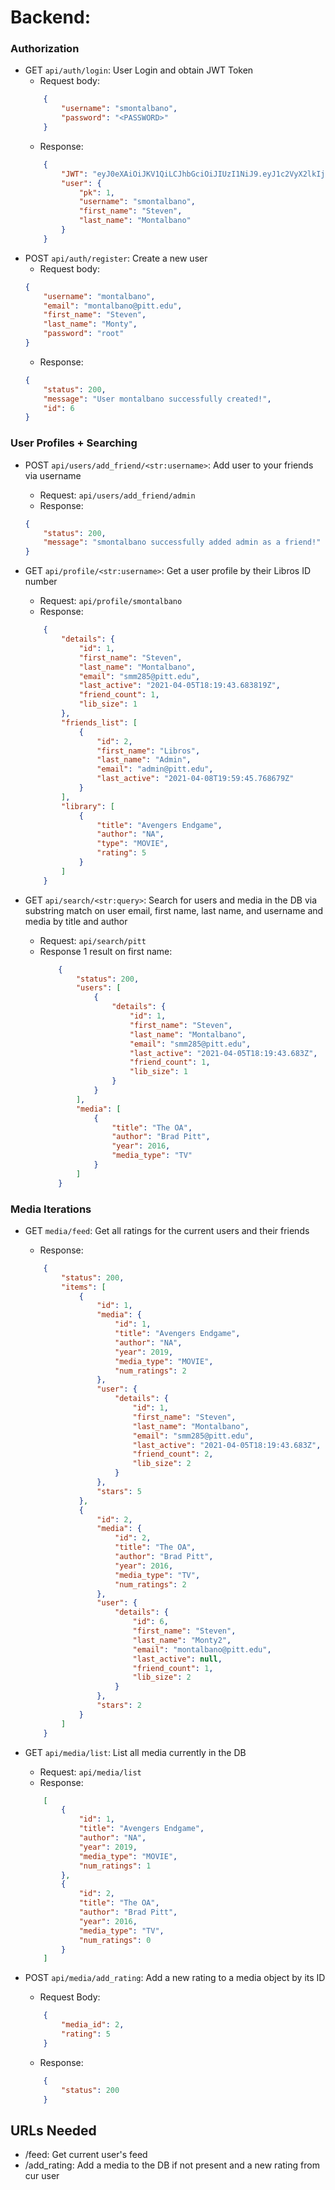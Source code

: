 # Backend:


### Authorization
* GET `api/auth/login`: User Login and obtain JWT Token
    * Request body:
    ```json
        {
            "username": "smontalbano",
            "password": "<PASSWORD>"
        }   
    ```
    * Response:
    ```json
        {
            "JWT": "eyJ0eXAiOiJKV1QiLCJhbGciOiJIUzI1NiJ9.eyJ1c2VyX2lkIjoxLCJ1c2VybmFtZSI6InNtb250YWxiYW5vIiwiZXhwIjoxNjE4ODkyMDM3LCJlbWFpbCI6InNtbTI4NUBwaXR0LmVkdSJ9.470tAMQlbIEOaHTvpXmEvSm3GWqR00TNppSzVMqVvDA",
            "user": {
                "pk": 1,
                "username": "smontalbano",
                "first_name": "Steven",
                "last_name": "Montalbano"
            }
        }
    ```
* POST `api/auth/register`: Create a new user
    * Request body:
    ```json
    {
        "username": "montalbano",
        "email": "montalbano@pitt.edu",
        "first_name": "Steven",
        "last_name": "Monty",
        "password": "root"
    }
    ```
   * Response:
    ```json
    {
        "status": 200,
        "message": "User montalbano successfully created!",
        "id": 6
    }
    ```
  
### User Profiles + Searching
  
* POST `api/users/add_friend/<str:username>`: Add user to your friends via username
   * Request: `api/users/add_friend/admin`
   * Response:
    ```json
    {
        "status": 200,
        "message": "smontalbano successfully added admin as a friend!"
    }
    ```

* GET `api/profile/<str:username>`: Get a user profile by their Libros ID number
    * Request: `api/profile/smontalbano`
    * Response: 
    ```json
        {
            "details": {
                "id": 1,
                "first_name": "Steven",
                "last_name": "Montalbano",
                "email": "smm285@pitt.edu",
                "last_active": "2021-04-05T18:19:43.683819Z",
                "friend_count": 1,
                "lib_size": 1
            },
            "friends_list": [
                {
                    "id": 2,
                    "first_name": "Libros",
                    "last_name": "Admin",
                    "email": "admin@pitt.edu",
                    "last_active": "2021-04-08T19:59:45.768679Z"
                }
            ],
            "library": [
                {
                    "title": "Avengers Endgame",
                    "author": "NA",
                    "type": "MOVIE",
                    "rating": 5
                }
            ]
        }
    ```
  
* GET `api/search/<str:query>`: Search for users and media in the DB via substring match on user email, first name, last name, and username and media by title and author 
    * Request: `api/search/pitt`
    * Response 1 result on first name: 
        ```json
            {
                "status": 200,
                "users": [
                    {
                        "details": {
                            "id": 1,
                            "first_name": "Steven",
                            "last_name": "Montalbano",
                            "email": "smm285@pitt.edu",
                            "last_active": "2021-04-05T18:19:43.683Z",
                            "friend_count": 1,
                            "lib_size": 1
                        }
                    }
                ],
                "media": [
                    {
                        "title": "The OA",
                        "author": "Brad Pitt",
                        "year": 2016,
                        "media_type": "TV"
                    }
                ]
            }
        ```

### Media Iterations
* GET `media/feed`: Get all ratings for the current users and their friends
    * Response:
    ```json
        {
            "status": 200,
            "items": [
                {
                    "id": 1,
                    "media": {
                        "id": 1,
                        "title": "Avengers Endgame",
                        "author": "NA",
                        "year": 2019,
                        "media_type": "MOVIE",
                        "num_ratings": 2
                    },
                    "user": {
                        "details": {
                            "id": 1,
                            "first_name": "Steven",
                            "last_name": "Montalbano",
                            "email": "smm285@pitt.edu",
                            "last_active": "2021-04-05T18:19:43.683Z",
                            "friend_count": 2,
                            "lib_size": 2
                        }
                    },
                    "stars": 5
                },
                {
                    "id": 2,
                    "media": {
                        "id": 2,
                        "title": "The OA",
                        "author": "Brad Pitt",
                        "year": 2016,
                        "media_type": "TV",
                        "num_ratings": 2
                    },
                    "user": {
                        "details": {
                            "id": 6,
                            "first_name": "Steven",
                            "last_name": "Monty2",
                            "email": "montalbano@pitt.edu",
                            "last_active": null,
                            "friend_count": 1,
                            "lib_size": 2
                        }
                    },
                    "stars": 2
                }
            ]
        }
    ```
* GET `api/media/list`: List all media currently in the DB
    * Request: `api/media/list`
    * Response:
    ```json
        [
            {
                "id": 1,
                "title": "Avengers Endgame",
                "author": "NA",
                "year": 2019,
                "media_type": "MOVIE",
                "num_ratings": 1
            },
            {
                "id": 2,
                "title": "The OA",
                "author": "Brad Pitt",
                "year": 2016,
                "media_type": "TV",
                "num_ratings": 0
            }
        ]
    ```
  
* POST `api/media/add_rating`: Add a new rating to a media object by its ID
    * Request Body:
    ```json
        {
            "media_id": 2,
            "rating": 5
        }
    ``` 
    * Response:
    ```json
        {
            "status": 200
        }
    ```


## URLs Needed
* /feed: Get current user's feed
* /add_rating: Add a media to the DB if not present and a new rating from cur user
